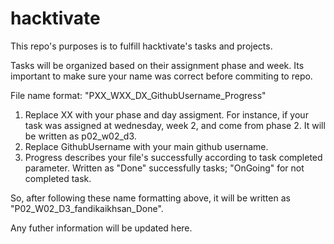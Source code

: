 # hacktivate
This repo's purposes is to fulfill hacktivate's tasks and projects.


Tasks will be organized based on their assignment phase and week.
Its important to make sure your name was correct before commiting to repo.

File name format:
  "PXX_WXX_DX_GithubUsername_Progress"
  1. Replace XX with your phase and day assigment. For instance, if your task was assigned at wednesday, week 2, and come from phase 2.
    It will be written as p02_w02_d3.
  2. Replace GithubUsername with your main github username.
  3. Progress describes your file's successfully according to task completed parameter.
    Written as "Done" successfully tasks; "OnGoing" for not completed task.
  
  
So, after following these name formatting above, it will be written as "P02_W02_D3_fandikaikhsan_Done".


Any futher information will be updated here.  
